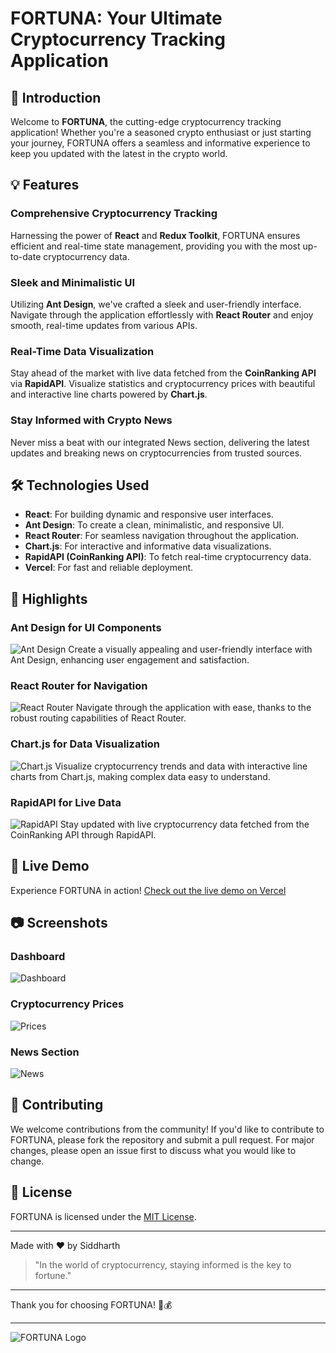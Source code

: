 # FORTUNA: Your Ultimate Cryptocurrency Tracking Application

## 🚀 Introduction

Welcome to **FORTUNA**, the cutting-edge cryptocurrency tracking application! Whether you're a seasoned crypto enthusiast or just starting your journey, FORTUNA offers a seamless and informative experience to keep you updated with the latest in the crypto world.

## 💡 Features

### Comprehensive Cryptocurrency Tracking
Harnessing the power of **React** and **Redux Toolkit**, FORTUNA ensures efficient and real-time state management, providing you with the most up-to-date cryptocurrency data.

### Sleek and Minimalistic UI
Utilizing **Ant Design**, we've crafted a sleek and user-friendly interface. Navigate through the application effortlessly with **React Router** and enjoy smooth, real-time updates from various APIs.

### Real-Time Data Visualization
Stay ahead of the market with live data fetched from the **CoinRanking API** via **RapidAPI**. Visualize statistics and cryptocurrency prices with beautiful and interactive line charts powered by **Chart.js**.

### Stay Informed with Crypto News
Never miss a beat with our integrated News section, delivering the latest updates and breaking news on cryptocurrencies from trusted sources.

## 🛠️ Technologies Used

- **React**: For building dynamic and responsive user interfaces.
- **Ant Design**: To create a clean, minimalistic, and responsive UI.
- **React Router**: For seamless navigation throughout the application.
- **Chart.js**: For interactive and informative data visualizations.
- **RapidAPI (CoinRanking API)**: To fetch real-time cryptocurrency data.
- **Vercel**: For fast and reliable deployment.

## 🌟 Highlights
### Ant Design for UI Components
![Ant Design](https://ant.design/static/logo.svg)
Create a visually appealing and user-friendly interface with Ant Design, enhancing user engagement and satisfaction.

### React Router for Navigation
![React Router](https://reactrouter.com/branding/logos/primary-logo-light.svg)
Navigate through the application with ease, thanks to the robust routing capabilities of React Router.

### Chart.js for Data Visualization
![Chart.js](https://www.chartjs.org/media/logo-title.svg)
Visualize cryptocurrency trends and data with interactive line charts from Chart.js, making complex data easy to understand.

### RapidAPI for Live Data
![RapidAPI](https://rapidapi.com/static-assets/images/icons/favicon-32x32.png)
Stay updated with live cryptocurrency data fetched from the CoinRanking API through RapidAPI.

## 🔗 Live Demo

Experience FORTUNA in action! [Check out the live demo on Vercel](https://fortuna-demo.vercel.app)

## 📷 Screenshots

### Dashboard
![Dashboard](https://via.placeholder.com/800x400.png?text=Dashboard)

### Cryptocurrency Prices
![Prices](https://via.placeholder.com/800x400.png?text=Cryptocurrency+Prices)

### News Section
![News](https://via.placeholder.com/800x400.png?text=Crypto+News)

## 🤝 Contributing

We welcome contributions from the community! If you'd like to contribute to FORTUNA, please fork the repository and submit a pull request. For major changes, please open an issue first to discuss what you would like to change.

## 📄 License

FORTUNA is licensed under the [MIT License](LICENSE).

---

Made with ❤️ by Siddharth


> "In the world of cryptocurrency, staying informed is the key to fortune."

---

Thank you for choosing FORTUNA! 🚀💰

---

![FORTUNA Logo](https://via.placeholder.com/150x50.png?text=FORTUNA)
